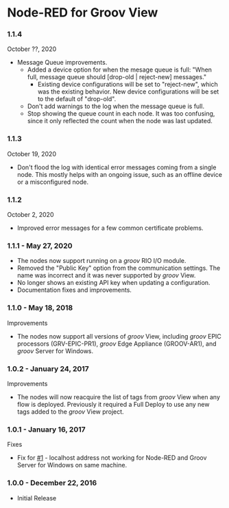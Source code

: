 # Node-RED for Groov View

### 1.1.4

October ??, 2020

 * Message Queue improvements.
   * Added a device option for when the mesage queue is full: "When full, message queue should [drop-old | reject-new] messages."
     * Existing device configurations will be set to "reject-new", which was the existing behavior. New device configurations
       will be set to the default of "drop-old".
   * Don't add warnings to the log when the message queue is full.
   * Stop showing the queue count in each node. It was too confusing, since it only 
     reflected the count when the node was last updated.

### 1.1.3

October 19, 2020

 * Don't flood the log with identical error messages coming from a single node.
   This mostly helps with an ongoing issue, such as an offline device or a misconfigured node.

### 1.1.2

October 2, 2020

 * Improved error messages for a few common certificate problems.

### 1.1.1 - May 27, 2020

 * The nodes now support running on a _groov_ RIO I/O module.
 * Removed the "Public Key" option from the communication settings.
   The name was incorrect and it was never supported by _groov_ View.
 * No longer shows an existing API key when updating a configuration.
 * Documentation fixes and improvements.

### 1.1.0 - May 18, 2018

Improvements

 * The nodes now support all versions of _groov_ View, including _groov_ EPIC processors (GRV-EPIC-PR1), _groov_ Edge Appliance (GROOV-AR1), and _groov_ Server for Windows.
 
 ### 1.0.2 - January 24, 2017

Improvements

 * The nodes will now reacquire the list of tags from _groov_ View when any flow is deployed. Previously
it required a Full Deploy to use any new tags added to the _groov_ View project.

### 1.0.1 - January 16, 2017

Fixes

 * Fix for [#1](https://github.com/Opto22/node-red-contrib-groov/issues/1) - localhost address
not working for Node-RED and Groov Server for Windows on same machine.

### 1.0.0 - December 22, 2016

 * Initial Release 

